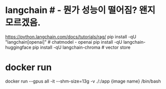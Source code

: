 # langchain # - 뭔가 성능이 떨어짐? 왠지 모르겠음. 
https://python.langchain.com/docs/tutorials/rag/
pip install -qU "langchain[openai]" # chatmodel - openai
pip install -qU langchain-huggingface
pip install -qU langchain-chroma # vector store 
<!-- pip install -qU langchain-ollama # embedding model - llama3  -->

# docker run 
docker run --gpus all -it --shm-size=13g -v ./:/app {image name} /bin/bash